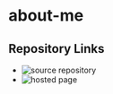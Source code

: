 # about-me

## Repository Links
  - ![source repository](https://github.com/pinky407/about-me)
  - ![hosted page](_config.yml)
